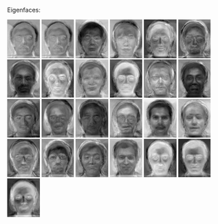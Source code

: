 Eigenfaces:
<div>
<img src="/output/eigenfaces/PCA/eigenface0.png" width=15% alt="Image 1">
<img src="/output/eigenfaces/PCA/eigenface0.png" width=15% alt="Image 2">
<img src="/output/eigenfaces/PCA/eigenface1.png" width=15% alt="Image 3">
<img src="/output/eigenfaces/PCA/eigenface10.png" width=15% alt="Image 4">
<img src="/output/eigenfaces/PCA/eigenface11.png" width=15% alt="Image 5">
<img src="/output/eigenfaces/PCA/eigenface12.png" width=15% alt="Image 6">
<img src="/output/eigenfaces/PCA/eigenface13.png" width=15% alt="Image 7">
<img src="/output/eigenfaces/PCA/eigenface14.png" width=15% alt="Image 8">
<img src="/output/eigenfaces/PCA/eigenface15.png" width=15% alt="Image 9">
<img src="/output/eigenfaces/PCA/eigenface16.png" width=15% alt="Image 10">
<img src="/output/eigenfaces/PCA/eigenface17.png" width=15% alt="Image 11">
<img src="/output/eigenfaces/PCA/eigenface18.png" width=15% alt="Image 12">
<img src="/output/eigenfaces/PCA/eigenface19.png" width=15% alt="Image 13">
<img src="/output/eigenfaces/PCA/eigenface2.png" width=15%  alt="Image 14">
<img src="/output/eigenfaces/PCA/eigenface20.png" width=15% alt="Image 15">
<img src="/output/eigenfaces/PCA/eigenface21.png" width=15% alt="Image 16">
<img src="/output/eigenfaces/PCA/eigenface22.png" width=15% alt="Image 17">
<img src="/output/eigenfaces/PCA/eigenface23.png" width=15% alt="Image 18">
<img src="/output/eigenfaces/PCA/eigenface3.png" width=15%  alt="Image 19">
<img src="/output/eigenfaces/PCA/eigenface4.png" width=15%  alt="Image 20">
<img src="/output/eigenfaces/PCA/eigenface5.png" width=15%  alt="Image 21">
<img src="/output/eigenfaces/PCA/eigenface6.png" width=15%  alt="Image 22">
<img src="/output/eigenfaces/PCA/eigenface7.png" width=15%  alt="Image 23">
<img src="/output/eigenfaces/PCA/eigenface8.png" width=15%  alt="Image 24">
<img src="/output/eigenfaces/PCA/eigenface9.png" width=15%  alt="Image 25">
</div>
